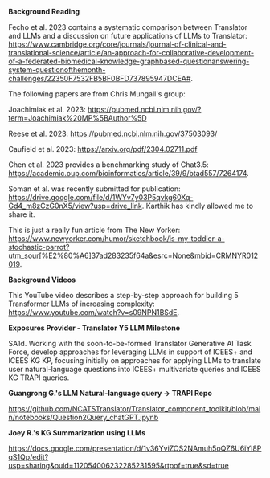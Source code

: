 **Background Reading**

Fecho et al. 2023 contains a systematic comparison between Translator and LLMs and a discussion on future applications of LLMs to Translator: https://www.cambridge.org/core/journals/journal-of-clinical-and-translational-science/article/an-approach-for-collaborative-development-of-a-federated-biomedical-knowledge-graphbased-questionanswering-system-questionofthemonth-challenges/22350F7532FB5BF0BFD737895947DCEA#.

The following papers are from Chris Mungall's group:
  
Joachimiak et al. 2023: https://pubmed.ncbi.nlm.nih.gov/?term=Joachimiak%20MP%5BAuthor%5D

Reese et al. 2023: https://pubmed.ncbi.nlm.nih.gov/37503093/

Caufield et al. 2023: https://arxiv.org/pdf/2304.02711.pdf

Chen et al. 2023 provides a benchmarking study of Chat3.5: https://academic.oup.com/bioinformatics/article/39/9/btad557/7264174.

Soman et al. was recently submitted for publication: https://drive.google.com/file/d/1WYv7y03P5qvkg60Xq-Gd4_m8zCzG0nX5/view?usp=drive_link. Karthik has kindly allowed me to share it.

This is just a really fun article from The New Yorker: https://www.newyorker.com/humor/sketchbook/is-my-toddler-a-stochastic-parrot?utm_sour[%E2%80%A6]37ad283235f64a&esrc=None&mbid=CRMNYR012019.

**Background Videos**

This YouTube video describes a step-by-step approach for building 5 Transformer LLMs of increasing complexity: https://www.youtube.com/watch?v=s09NPN1BSdE.

**Exposures Provider - Translator Y5 LLM Milestone**

SA1d. Working with the soon-to-be-formed Translator Generative AI Task Force, develop approaches for leveraging LLMs in support of ICEES+ and ICEES KG KP, focusing initially on approaches for applying LLMs to translate user natural-language questions into ICEES+ multivariate queries and ICEES KG TRAPI queries.

**Guangrong G.'s LLM Natural-language query -> TRAPI Repo**

https://github.com/NCATSTranslator/Translator_component_toolkit/blob/main/notebooks/Question2Query_chatGPT.ipynb

**Joey R.'s KG Summarization using LLMs**

https://docs.google.com/presentation/d/1v36YviZOS2NAmuh5oQZ6U6iYl8PqS1Qp/edit?usp=sharing&ouid=112054006232285231595&rtpof=true&sd=true

